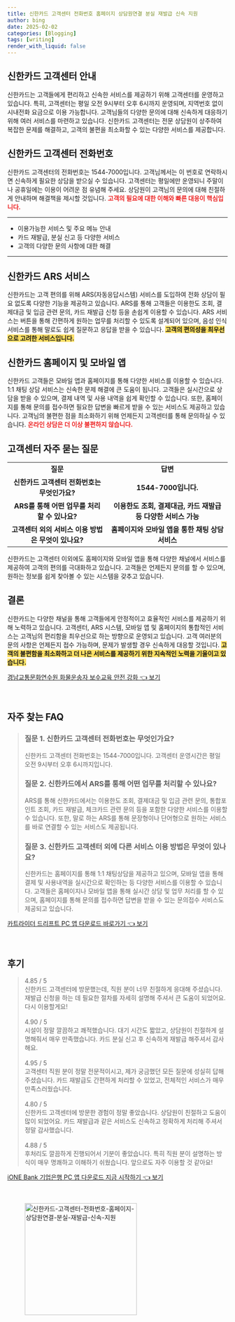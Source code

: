 ```yaml
---
title: 신한카드 고객센터 전화번호 홈페이지 상담원연결 분실 재발급 신속 지원
author: bing
date: 2025-02-02
categories: [Blogging]
tags: [writing]
render_with_liquid: false
---
```



<h2 id='신한카드_고객센터_안내'>신한카드 고객센터 안내</h2>

<p>신한카드는 고객들에게 편리하고 신속한 서비스를 제공하기 위해 고객센터를 운영하고 있습니다. 특히, 고객센터는 평일 오전 9시부터 오후 6시까지 운영되며, 지역번호 없이 시내전화 요금으로 이용 가능합니다. 고객님들의 다양한 문의에 대해 신속하게 대응하기 위해 여러 서비스를 마련하고 있습니다. 신한카드 고객센터는 전문 상담원이 상주하여 복잡한 문제를 해결하고, 고객의 불편을 최소화할 수 있는 다양한 서비스를 제공합니다.</p>

<h2 id='신한카드_고객센터_전화번호'>신한카드 고객센터 전화번호</h2>

<p>신한카드 고객센터의 전화번호는 1544-7000입니다. 고객님께서는 이 번호로 연락하시면 신속하게 필요한 상담을 받으실 수 있습니다. 고객센터는 평일에만 운영되니 주말이나 공휴일에는 이용이 어려운 점 유념해 주세요. 상담원이 고객님의 문의에 대해 친절하게 안내하며 해결책을 제시할 것입니다. <b><span style="color: #ee2323;">고객의 필요에 대한 이해와 빠른 대응이 핵심입니다.</span></b></p>

<hr />

<ul>
    <li>이용가능한 서비스 및 주요 메뉴 안내</li>
    <li>카드 재발급, 분실 신고 등 다양한 서비스</li>
    <li>고객의 다양한 문의 사항에 대한 해결</li>
</ul>

<hr />

<h2 id='신한카드_ARS_서비스'>신한카드 ARS 서비스</h2>

<p>신한카드는 고객 편의를 위해 ARS(자동응답시스템) 서비스를 도입하여 전화 상담이 필요 없도록 다양한 기능을 제공하고 있습니다. ARS를 통해 고객들은 이용한도 조회, 결제대금 및 입금 관련 문의, 카드 재발급 신청 등을 손쉽게 이용할 수 있습니다. ARS 서비스는 버튼을 통해 간편하게 원하는 업무를 처리할 수 있도록 설계되어 있으며, 음성 인식 서비스를 통해 말로도 쉽게 질문하고 응답을 받을 수 있습니다. <b><span style="background-color: #ffe066;">고객의 편의성을 최우선으로 고려한 서비스입니다.</span></b></p>

<h2 id='신한카드_홈페이지_및_모바일_앱'>신한카드 홈페이지 및 모바일 앱</h2>

<p>신한카드 고객들은 모바일 앱과 홈페이지를 통해 다양한 서비스를 이용할 수 있습니다. 1:1 채팅 상담 서비스는 신속한 문제 해결에 큰 도움이 됩니다. 고객들은 실시간으로 상담을 받을 수 있으며, 결제 내역 및 사용 내역을 쉽게 확인할 수 있습니다. 또한, 홈페이지를 통해 문의를 접수하면 필요한 답변을 빠르게 받을 수 있는 서비스도 제공하고 있습니다. 고객님의 불편한 점을 최소화하기 위해 언제든지 고객센터를 통해 문의하실 수 있습니다. <b><span style="color: #ee2323;">온라인 상담은 더 이상 불편하지 않습니다.</span></b></p>

<h2 id='고객센터_자주_묻는_질문'>고객센터 자주 묻는 질문</h2>

<table>
    <tr>
        <td style="text-align: center; height: 17px;"><b>질문</b></td>
        <td style="text-align: center; height: 17px;"><b>답변</b></td>
    </tr>
    <tr>
        <td style="text-align: center; height: 17px;"><b>신한카드 고객센터 전화번호는 무엇인가요?</b></td>
        <td style="text-align: center; height: 17px;"><b>1544-7000입니다.</b></td>
    </tr>
    <tr>
        <td style="text-align: center; height: 17px;"><b>ARS를 통해 어떤 업무를 처리할 수 있나요?</b></td>
        <td style="text-align: center; height: 17px;"><b>이용한도 조회, 결제대금, 카드 재발급 등 다양한 서비스 가능</b></td>
    </tr>
    <tr>
        <td style="text-align: center; height: 17px;"><b>고객센터 외의 서비스 이용 방법은 무엇이 있나요?</b></td>
        <td style="text-align: center; height: 17px;"><b>홈페이지와 모바일 앱을 통한 채팅 상담 서비스</b></td>
    </tr>
</table>

<p>신한카드는 고객센터 이외에도 홈페이지와 모바일 앱을 통해 다양한 채널에서 서비스를 제공하여 고객의 편의를 극대화하고 있습니다. 고객들은 언제든지 문의를 할 수 있으며, 원하는 정보를 쉽게 찾아볼 수 있는 시스템을 갖추고 있습니다.</p>

<h2 id='결론'>결론</h2>

<p>신한카드는 다양한 채널을 통해 고객들에게 안정적이고 효율적인 서비스를 제공하기 위해 노력하고 있습니다. 고객센터, ARS 시스템, 모바일 앱 및 홈페이지의 통합적인 서비스는 고객님의 편리함을 최우선으로 하는 방향으로 운영되고 있습니다. 고객 여러분의 문의 사항은 언제든지 접수 가능하며, 문제가 발생할 경우 신속하게 대응할 것입니다. <b><span style="background-color: #ffe066;">고객의 불편함을 최소화하고 더 나은 서비스를 제공하기 위한 지속적인 노력을 기울이고 있습니다.</span></b></p>


<p><a class="click-button" title="경남교통문화연수원 화물운송자 보수교육 안전 강화" href="https://somered.github.io/posts/%EA%B2%BD%EB%82%A8%EA%B5%90%ED%86%B5%EB%AC%B8%ED%99%94%EC%97%B0%EC%88%98%EC%9B%90-%ED%99%94%EB%AC%BC%EC%9A%B4%EC%86%A1%EC%9E%90-%EB%B3%B4%EC%88%98%EA%B5%90%EC%9C%A1-%EC%95%88%EC%A0%84-%EA%B0%95%ED%99%94/" rel="dofollow">경남교통문화연수원 화물운송자 보수교육 안전 강화 👈 보기</a></p><br>
<h2 id='자주_찾는_FAQ'>자주 찾는 FAQ</h2>
<div itemscope="" itemtype="https://schema.org/FAQPage"> 
<blockquote> 
<div itemscope="" itemprop="mainEntity" itemtype="https://schema.org/Question"> 
<h3 itemprop="name">질문 1. 신한카드 고객센터 전화번호는 무엇인가요?</h3> 
<div itemscope="" itemprop="acceptedAnswer" itemtype="https://schema.org/Answer"> 
<span itemprop="text"> 
<p>신한카드 고객센터 전화번호는 1544-7000입니다. 고객센터 운영시간은 평일 오전 9시부터 오후 6시까지입니다.</p> 
</span> 
</div> 
</div> 
<div itemscope="" itemprop="mainEntity" itemtype="https://schema.org/Question"> 
<h3 itemprop="name">질문 2. 신한카드에서 ARS를 통해 어떤 업무를 처리할 수 있나요?</h3> 
<div itemscope="" itemprop="acceptedAnswer" itemtype="https://schema.org/Answer"> 
<span itemprop="text"> 
<p>ARS를 통해 신한카드에서는 이용한도 조회, 결제대금 및 입금 관련 문의, 통합포인트 조회, 카드 재발급, 체크카드 관련 문의 등을 포함한 다양한 서비스를 이용할 수 있습니다. 또한, 말로 하는 ARS를 통해 문장형이나 단어형으로 원하는 서비스를 바로 연결할 수 있는 서비스도 제공됩니다.</p> 
</span> 
</div> 
</div> 
<div itemscope="" itemprop="mainEntity" itemtype="https://schema.org/Question"> 
<h3 itemprop="name">질문 3. 신한카드 고객센터 외에 다른 서비스 이용 방법은 무엇이 있나요?</h3> 
<div itemscope="" itemprop="acceptedAnswer" itemtype="https://schema.org/Answer"> 
<span itemprop="text"> 
<p>신한카드는 홈페이지를 통해 1:1 채팅상담을 제공하고 있으며, 모바일 앱을 통해 결제 및 사용내역을 실시간으로 확인하는 등 다양한 서비스를 이용할 수 있습니다. 고객들은 홈페이지나 모바일 앱을 통해 실시간 상담 및 업무 처리를 할 수 있으며, 홈페이지를 통해 문의를 접수하면 답변을 받을 수 있는 문의접수 서비스도 제공되고 있습니다.</p> 
</span> 
</div> 
</div> 
</blockquote> 
</div>
<p><a class="click-button" title="카트라이더 드리프트 PC 앱 다운로드 바로가기" href="https://somered.github.io/posts/%EC%B9%B4%ED%8A%B8%EB%9D%BC%EC%9D%B4%EB%8D%94-%EB%93%9C%EB%A6%AC%ED%94%84%ED%8A%B8-PC-%EC%95%B1-%EB%8B%A4%EC%9A%B4%EB%A1%9C%EB%93%9C-%EB%B0%94%EB%A1%9C%EA%B0%80%EA%B8%B0/" rel="dofollow">카트라이더 드리프트 PC 앱 다운로드 바로가기 👈 보기</a></p><br>
<h2 id='후기'>후기</h2>
<div itemscope itemtype="https://schema.org/Product">
  <blockquote>
  <div itemprop="review" itemscope itemtype="https://schema.org/Review">
      <div itemprop="reviewRating" itemscope itemtype="https://schema.org/Rating"> <span itemprop="ratingValue">4.85</span> / <span itemprop="bestRating">5</span> </div>
      <span itemprop="reviewBody">신한카드 고객센터에 방문했는데, 직원 분이 너무 친절하게 응대해 주셨습니다. 재발급 신청을 하는 데 필요한 절차를 자세히 설명해 주셔서 큰 도움이 되었어요. 다시 이용할게요!</span>
  </div>
  <br>
  <div itemprop="review" itemscope itemtype="https://schema.org/Review">
      <div itemprop="reviewRating" itemscope itemtype="https://schema.org/Rating"> <span itemprop="ratingValue">4.90</span> / <span itemprop="bestRating">5</span> </div>
      <span itemprop="reviewBody">시설이 정말 깔끔하고 쾌적했습니다. 대기 시간도 짧았고, 상담원이 친절하게 설명해줘서 매우 만족했습니다. 카드 분실 신고 후 신속하게 재발급 해주셔서 감사해요.</span>
  </div>
  <br>
  <div itemprop="review" itemscope itemtype="https://schema.org/Review">
      <div itemprop="reviewRating" itemscope itemtype="https://schema.org/Rating"> <span itemprop="ratingValue">4.95</span> / <span itemprop="bestRating">5</span> </div>
      <span itemprop="reviewBody">고객센터 직원 분이 정말 전문적이시고, 제가 궁금했던 모든 질문에 성실히 답해주셨습니다. 카드 재발급도 간편하게 처리할 수 있었고, 전체적인 서비스가 매우 만족스러웠습니다.</span>
  </div>
  <br>
  <div itemprop="review" itemscope itemtype="https://schema.org/Review">
      <div itemprop="reviewRating" itemscope itemtype="https://schema.org/Rating"> <span itemprop="ratingValue">4.80</span> / <span itemprop="bestRating">5</span> </div>
      <span itemprop="reviewBody">신한카드 고객센터에 방문한 경험이 정말 좋았습니다. 상담원이 친절하고 도움이 많이 되었어요. 카드 재발급과 같은 서비스도 신속하고 정확하게 처리해 주셔서 정말 감사했습니다.</span>
  </div>
  <br>
  <div itemprop="review" itemscope itemtype="https://schema.org/Review">
      <div itemprop="reviewRating" itemscope itemtype="https://schema.org/Rating"> <span itemprop="ratingValue">4.88</span> / <span itemprop="bestRating">5</span> </div>
      <span itemprop="reviewBody">후처리도 깔끔하게 진행되어서 기분이 좋았습니다. 특히 직원 분이 설명하는 방식이 매우 명쾌하고 이해하기 쉬웠습니다. 앞으로도 자주 이용할 것 같아요!</span>
  </div>
  </blockquote>
</div>
<p><a class="click-button" title="iONE Bank 기업은행 PC 앱 다운로드 지금 시작하기" href="https://somered.github.io/posts/iONE-Bank-%EA%B8%B0%EC%97%85%EC%9D%80%ED%96%89-PC-%EC%95%B1-%EB%8B%A4%EC%9A%B4%EB%A1%9C%EB%93%9C-%EC%A7%80%EA%B8%88-%EC%8B%9C%EC%9E%91%ED%95%98%EA%B8%B0/" rel="dofollow">iONE Bank 기업은행 PC 앱 다운로드 지금 시작하기 👈 보기</a></p><br>
<figure class="image"><img src="https://somered.github.io/assets/img/thumbnail/신한카드-고객센터-전화번호-홈페이지-상담원연결-분실-재발급-신속-지원.webp" alt="신한카드-고객센터-전화번호-홈페이지-상담원연결-분실-재발급-신속-지원" width="256" height="256"></figure>